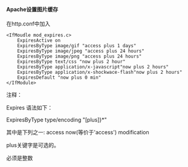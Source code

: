 #### Apache设置图片缓存

在http.conf中加入

```shell
<IfMoudle mod_expires.c>
	ExpiresActive on
	ExpiresByType image/gif "access plus 1 days"
	ExpiresByType image/jpeg "access plus 24 hours"
	ExpiresByType image/png "access plus 24 hours"
	ExpiresByType text/css "now plus 2 hour"
	ExpiresByType application/x-javascript"now plus 2 hours"
	ExpiresByType application/x-shockwace-flash"now plus 2 hours"
	ExpiresDefault "now plus 0 min"
</IfModule>
```

注释：

Expires 语法如下：

ExpiresByType type/encoding "<base>[plus]<num><type>}*"

其中<base>是下列之一:
access
now(等价于'access')
modification

plus关键字是可选的。

<num>必须是整数













